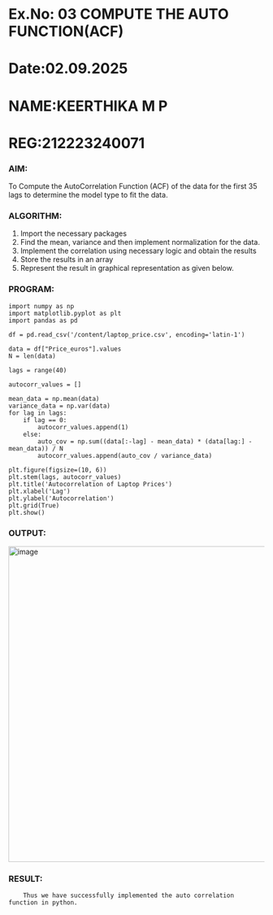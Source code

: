 # Ex.No: 03   COMPUTE THE AUTO FUNCTION(ACF)
# Date:02.09.2025
# NAME:KEERTHIKA M P
# REG:212223240071

### AIM:
To Compute the AutoCorrelation Function (ACF) of the data for the first 35 lags to determine the model
type to fit the data.
### ALGORITHM:
1. Import the necessary packages
2. Find the mean, variance and then implement normalization for the data.
3. Implement the correlation using necessary logic and obtain the results
4. Store the results in an array
5. Represent the result in graphical representation as given below.
### PROGRAM:
```
import numpy as np
import matplotlib.pyplot as plt
import pandas as pd

df = pd.read_csv('/content/laptop_price.csv', encoding='latin-1')

data = df["Price_euros"].values
N = len(data)

lags = range(40)

autocorr_values = []

mean_data = np.mean(data)
variance_data = np.var(data)
for lag in lags:
    if lag == 0:
        autocorr_values.append(1)
    else:
        auto_cov = np.sum((data[:-lag] - mean_data) * (data[lag:] - mean_data)) / N
        autocorr_values.append(auto_cov / variance_data)

plt.figure(figsize=(10, 6))
plt.stem(lags, autocorr_values)
plt.title('Autocorrelation of Laptop Prices')
plt.xlabel('Lag')
plt.ylabel('Autocorrelation')
plt.grid(True)
plt.show()
```

### OUTPUT:
<img width="1074" height="621" alt="image" src="https://github.com/user-attachments/assets/8e3e81ee-7f14-430c-931e-d75765ac2ec5" />


### RESULT:
        Thus we have successfully implemented the auto correlation function in python.
